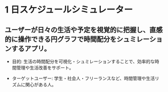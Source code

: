 # 1 日スケジュールシミュレーター

## ユーザーが日々の生活や予定を視覚的に把握し、直感的に操作できる円グラフで時間配分をシュミレーションするアプリ。

- 目的: 生活の時間配分を可視化・シュミレーションすることで、効率的な時間管理や生活改善をサポート。

- ターゲットユーザー: 学生・社会人・フリーランスなど、時間管理や生活リズムに関心がある人。
